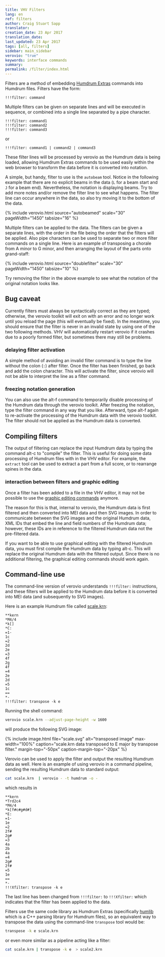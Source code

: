 ```yaml
---
title: VHV Filters
lang: en
ref: filters
author: Craig Stuart Sapp
translator: 
creation_date: 23 Apr 2017
translation_date: 
last_updated: 23 Apr 2017
tags: [all, filters]
sidebar: main_sidebar
verovio: "true"
keywords: interface commands 
summary: 
permalink: /filter/index.html
---
```



Filters are a method of embedding [Humdrum Extras](http://extras.humdrum.org)
commands into Humdrum files.  Filters have the form:

```
!!!filter: command 
```

Multiple filters can be given on separate lines and will be executed in sequence, 
or combined into a single line separated by a pipe character.

```
!!!filter: command1
!!!filter: command2
!!!filter: command3
```

or


```
!!!filter: command1 | command2 | command3
```


These filter lines will be processed by verovio as the Humdrum data is being
loaded, allowing Humdrum Extras commands to be used easily within
the web browser to transform the data before it is converted into notation.


A simple, but handy, filter to use is the `autobeam` tool.  Notice in the 
following example that there are no explicit beams in the data (`L` for a
beam start and `J` for a beam end).  Nevertheless, the notation is
displaying beams.  Try to add more notes and/or remove the filter line
to see what happens.  The filter line can occur anywhere in the data,
so also try moving it to the bottom of the data.


{% include verovio.html
	source="autobeamed"
	scale="30"
	pageWidth="1450"
	tabsize="16"
%}

<script type="application/json" id="autobeamed">
!!!filter: autobeam
**kern
*M2/4
*MM72
*G:
8d
=1
8g
8b
8a
16cc
16cc
=2
16b
16b
8dd
8g
16g
16a
=3
16b
16b
8cc
8dd
8ee
=4
4.a
8d
=5
8g
8b
8a
16cc
16cc
=6
16b
16b
8dd
8g
16g
16a
=7
8b
8b
8a
16a
16a
=8
4.g
8d
=9
8g
8b
8a
16cc
16cc
=10
8b
8dd
8.g
16a
=11
8.b
16cc
8dd
8ee
=12
4.a
8d
=13
8g
8b
8a
8cc
=14
16b
16dd
16dd
16b
8g
16g
16a
=15
8.b
16cc
8a
8a
=16
4.g
8r
=17
8.dd
16dd
8.ee
16dd
=18
8b
4dd
8d
=19
8.g
16g
8a
8a
=20
4.b
8d
=21
8g
8b
8a
8cc
=22
16b
16dd
16dd
16b
8g
16g
16a
=23
8.b
16cc
8a
8a
=24
4.g
8d
=25
8g
8b
8a
16cc
16cc
=26
16b
16b
8dd
8g
16g
16a
=27
16b
16b
8cc
8dd
8ee
=28
4.a
8d
=29
8g
8b
8a
16cc
16cc
=30
16b
16b
8dd
8g
16g
16a
=31
8b
8b
8a
16a
16a
=32
4.g
8d
=33
8g
8b
8a
16cc
16cc
=34
8b
8dd
8.g
16a
=35
8.b
16cc
8dd
8ee
=36
4.a
8d
=37
8g
8b
8a
8cc
=38
16b
16dd
16dd
16b
8g
16g
16a
=39
8.b
16cc
8a
8a
=40
4.g
8r
=41
8.dd
16dd
8.ee
16dd
=42
8b
4dd
8d
=43
8.g
16g
8a
8a
=44
4.b
8d
=45
8g
8b
8a
8cc
=46
16b
16dd
16dd
16b
8g
16g
16a
=47
8.b
16cc
8a
8a
=48
4.g
8r
==
*-
</script>


Multiple filters can be applied to the data.  The filters can be
given a separate lines, with the order in the file being the order
that the filters will be applied.  Also pipe characters
can be used to separate two or more filter commands on a single line.
Here is an example of transposing a chorale from A minor to G minor,
and then arranging the layout of the parts onto grand-staff:

{% include verovio.html
	source="doublefilter"
	scale="30"
	pageWidth="1450"
	tabsize="10"
%}

<script type="application/x-humdrum" id="doublefilter">
!!!filter: transpose -k g | satb2gs
**kern	**kern	**kern	**kern
*Ibass	*Itenor	*Ialto	*Isoprn
*I"Bass	*I"Tenor	*I"Alto	*I"Soprano
*clefF4	*clefGv2	*clefG2	*clefG2
*k[]	*k[]	*k[]	*k[]
*a:	*a:	*a:	*a:
*M4/4	*M4/4	*M4/4	*M4/4
=1-	=1-	=1-	=1-
2D	2G#	2e	2b
4C	4A	4e	4e
4BB	4d	4g#	4b
=2	=2	=2	=2
4AA	4e	4a	4cc
4BB	4d	8gnXL	8bL
.	.	8f#J	8aJ
8CL	8eL	4e	4g
8BBJ	8dJ	.	.
4AA	4c	4f#	4a
=3	=3	=3	=3
2E;	2B;	2g#;	2b;
2E	2e	2g#	2b
=4	=4	=4	=4
4A	4e	4a	4cc
8GL	4f	4b	4dd
8FJ	.	.	.
4E	4g	4cc	8ccL
.	.	.	8bJ
4F	4c	4f	4a
=5	=5	=5	=5
4C	8cL	4e	4g
.	8BJ	.	.
4D	4A	8dL	4f
.	.	8cJ	.
2E;	2G#;	2B;	2e;
=6:|!	=6:|!	=6:|!	=6:|!
2c	2A	2e	2a
4B	4B	4d	4gnX
4A	4c	8eL	4cc
.	.	8f#J	.
=7	=7	=7	=7
4G	4d	4g	4b
8FnXL	8dL	4a	4a
8EJ	8eJ	.	.
4D	4f	8bL	8ddL
.	.	8aJ	8ccJ
4E	4B	4g#	4b
=8	=8	=8	=8
2AA;	2c;	2e;	2a;
2A	2e	2a	2cc
=9	=9	=9	=9
4E	4e	4g	4b
8DL	4e	4g	4cc
8CJ	.	.	.
4BB	4d	8gL	4dd
.	.	8fJ	.
4C	4c	4e	4g
=10	=10	=10	=10
4D	8F#	4d	4b
.	4G	.	.
4D	.	4c	4a
.	8F#	.	.
2GG;	2G;	2B;	2g;
=11	=11	=11	=11
2C	2G	2e	2g
4AA	4A	4e	4cc
4E	4G#	8eL	4b
.	.	8dJ	.
=12	=12	=12	=12
4F	4A	4c	4a
4C	4G	4c	4e
4BB-	4G	[2d	4g
4AA	4A	.	4f
=13	=13	=13	=13
4GG#	4B	4d]	1e;
4AA	4A	4c	.
2EE;	2G#X;	2B;	.
==	==	==	==
*-	*-	*-	*-
</script>

Try removing the filter in the above example to see what the notation 
of the original notation looks like.

## Bug caveat ##

Currently filters must always be syntactically correct as they are typed;
otherwise, the verovio toolkit will exit on with an error and no longer
work until you reload the page (this will eventually be fixed).  In the 
meantime, you should ensure that the filter is never in an invalid state
by using one of the two following methods.  VHV will automatically restart
verovio if it crashes due to a poorly formed filter, but sometimes there 
may still be problems.

### delaying filter activation ###

A simple method of avoiding an invalid filter command is to type the line
without the colon (`:`) after filter.  Once the filter has been finished, go
back and add the colon character.  This will activate the filter, since verovio
will not be able to interpret the line as a filter command.


### freezing notation generation ###

You can also use the <span class="keypress">alt-f</span> command to temporarily
disable processing of the Humdrum data through the verovio toolkit.  After
freezing the notation, type the filter command in any way that you like.
Afterward, type <span class="keypress">alt-f</span> again to re-activate
the processing of the Humdrum data with the verovio toolkit.  The filter
should not be applied as the Humdrum data is converted.


## Compiling filters ##

The output of filtering can replace the input Humdrum data by 
typing the command <span class="keypress">alt-c</span> to "compile"
the filter.  This is useful for doing some data processing of Humdrum
files with in the VHV editor.  For example, the `extract` tool can
be used to extract a part from a full score, or to rearrange spines
in the data.


### interaction between filters and graphic editing ###


Once a filter has been added to a file in the VHV editor, it may not
be possible to use the [graphic editing commands](/graphic) anymore.

The reason for this is that, internal to verovio, the Humdrum data is
first filtered and then converted into MEI data and then SVG images.
In order to communicate between the SVG images and the original Humdrum data,
XML IDs that embed the line and field numbers of the Humdrum data; however,
these IDs are in reference to the filtered Humdrum data not the pre-filtered
data.

If you want to be able to use graphical editing with the filtered
Humdrum data, you must first compile the Humdrum data by typing
<span class="keypress">alt-c</span>.  This will replace the original
Humdrum data with the filtered output.  Since there is no additional
filtering, the graphical editing commands should work again.



## Command-line use ##

The command-line version of verovio understands `!!!filter:`
instructions, and these filters will be applied to the Humdrum data
before it is converted into MEI data (and subsequently to SVG
images).

Here is an example Humdrum file called [scale.krn](scale.krn):

```
**kern
*M4/4
*k[]
*C:
=1-
1c
=2
2d
2e
=3
4f
2g
4f
=4
2e
2d
=5
1c
==
*-
!!!filter: transpose -k e
```

Running the shell command:

```bash
verovio scale.krn --adjust-page-height -w 1600
```

will produce the following SVG image:

{% include image.html
	file="scale.svg"
	alt="transposed image"
	max-width="100%"
	caption="scale.krn data transposed to E major by transpose filter."
	margin-top="-50px"
	caption-margin-top="-20px"
%}


Verovio can be used to apply the filter and output the resulting Humdrum data
as well.  Here is an example of using verovio in a command pipeline, sending 
the resulting Humdrum data to standard output:

```bash
cat scale.krn  | verovio - -t humdrum -o -
```

which results in

```
**kern
*Trd2c4
*M4/4
*k[f#c#g#d#]
*E:
=1-
1e
=2
2f#
2g#
=3
4a
2b
4a
=4
2g#
2f#
=5
1e
==
*-
!!!Xfilter: transpose -k e
```

The last line has been changed from `!!!filter:` to `!!!Xfilter:` which indicates
that the filter has been applied to the data.

Filters use the same code library as Humdrum Extras (specifically 
[humlib](http://humlib.humdrum.org) which is a C++ parsing library for Humdrum files),
so an equivalent way to transpose the data using the command-line `transpose` tool
would be:

```bash
transpose -k e scale.krn
```

or even more similar as a pipeline acting like a filter:


```bash
cat scale.krn | transpose -k e  > scale2.krn
```

